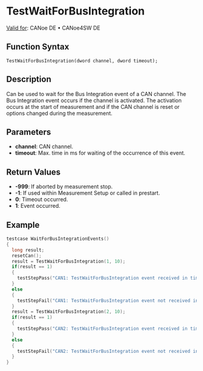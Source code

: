 # TestWaitForBusIntegration

[Valid for](../../../Shared/FeatureAvailability.md): CANoe DE • CANoe4SW DE

## Function Syntax

`TestWaitForBusIntegration(dword channel, dword timeout);`

## Description

Can be used to wait for the Bus Integration event of a CAN channel. The Bus Integration event occurs if the channel is activated. The activation occurs at the start of measurement and if the CAN channel is reset or options changed during the measurement.

## Parameters

- **channel**: CAN channel.
- **timeout**: Max. time in ms for waiting of the occurrence of this event.

## Return Values

- **-999**: If aborted by measurement stop.
- **-1**: If used within Measurement Setup or called in prestart.
- **0**: Timeout occurred.
- **1**: Event occurred.

## Example

```c
testcase WaitForBusIntegrationEvents()
{
  long result;
  resetCan();
  result = TestWaitForBusIntegration(1, 10);
  if(result == 1)
  {
    testStepPass("CAN1: TestWaitForBusIntegration event received in timeout time of 10 ms");
  }
  else
  {
    testStepFail("CAN1: TestWaitForBusIntegration event not received in timeout time of 10 ms");
  }
  result = TestWaitForBusIntegration(2, 10);
  if(result == 1)
  {
    testStepPass("CAN2: TestWaitForBusIntegration event received in timeout time of 10 ms");
  }
  else
  {
    testStepFail("CAN2: TestWaitForBusIntegration event not received in timeout time of 10 ms");
  }
}
```
